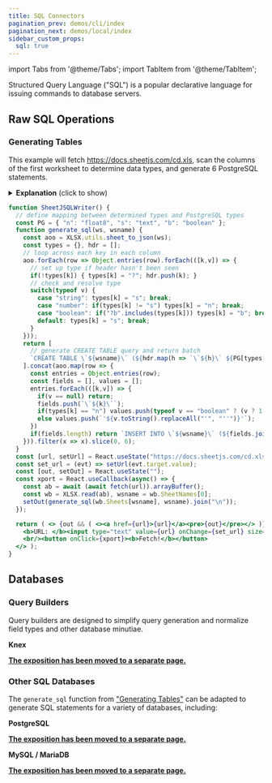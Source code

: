 ```yaml
---
title: SQL Connectors
pagination_prev: demos/cli/index
pagination_next: demos/local/index
sidebar_custom_props:
  sql: true
---
```


import Tabs from '@theme/Tabs';
import TabItem from '@theme/TabItem';

Structured Query Language ("SQL") is a popular declarative language for issuing
commands to database servers.

## Raw SQL Operations

### Generating Tables

This example will fetch https://docs.sheetjs.com/cd.xls, scan the columns of the
first worksheet to determine data types, and generate 6 PostgreSQL statements.

<details>
  <summary><b>Explanation</b> (click to show)</summary>

The relevant `generate_sql` function takes a worksheet name and a table name:

```js
// define mapping between determined types and PostgreSQL types
const PG = { "n": "float8", "s": "text", "b": "boolean" };

function generate_sql(ws, wsname) {

  // generate an array of objects from the data
  const aoo = XLSX.utils.sheet_to_json(ws);

  // types will map column headers to types, while hdr holds headers in order
  const types = {}, hdr = [];

  // loop across each row object
  aoo.forEach(row =>
    // Object.entries returns a row of [key, value] pairs.  Loop across those
    Object.entries(row).forEach(([k,v]) => {

      // If this is first time seeing key, mark unknown and append header array
      if(!types[k]) { types[k] = "?"; hdr.push(k); }

      // skip null and undefined
      if(v == null) return;

      // check and resolve type
      switch(typeof v) {
        case "string": // strings are the broadest type
          types[k] = "s"; break;
        case "number": // if column is not string, number is the broadest type
          if(types[k] != "s") types[k] = "n"; break;
        case "boolean": // only mark boolean if column is unknown or boolean
          if("?b".includes(types[k])) types[k] = "b"; break;
        default: types[k] = "s"; break; // default to string type
      }
    })
  );

  // The final array consists of the CREATE TABLE query and a series of INSERTs
  return [
    // generate CREATE TABLE query and return batch
    `CREATE TABLE \`${wsname}\` (${hdr.map(h =>
      // column name must be wrapped in backticks
      `\`${h}\` ${PG[types[h]]}`
    ).join(", ")});`
  ].concat(aoo.map(row => { // generate INSERT query for each row
    // entries will be an array of [key, value] pairs for the data in the row
    const entries = Object.entries(row);
    // fields will hold the column names and values will hold the values
    const fields = [], values = [];
    // check each key/value pair in the row
    entries.forEach(([k,v]) => {
      // skip null / undefined
      if(v == null) return;
      // column name must be wrapped in backticks
      fields.push(`\`${k}\``);
      // when the field type is numeric, `true` -> 1 and `false` -> 0
      if(types[k] == "n") values.push(typeof v == "boolean" ? (v ? 1 : 0) : v);
      // otherwise,
      else values.push(`'${v.toString().replaceAll("'", "''")}'`);
    })
    if(fields.length) return `INSERT INTO \`${wsname}\` (${fields.join(", ")}) VALUES (${values.join(", ")})`;
  })).filter(x => x); // filter out skipped rows
}
```

</details>

```jsx live
function SheetJSQLWriter() {
  // define mapping between determined types and PostgreSQL types
  const PG = { "n": "float8", "s": "text", "b": "boolean" };
  function generate_sql(ws, wsname) {
    const aoo = XLSX.utils.sheet_to_json(ws);
    const types = {}, hdr = [];
    // loop across each key in each column
    aoo.forEach(row => Object.entries(row).forEach(([k,v]) => {
      // set up type if header hasn't been seen
      if(!types[k]) { types[k] = "?"; hdr.push(k); }
      // check and resolve type
      switch(typeof v) {
        case "string": types[k] = "s"; break;
        case "number": if(types[k] != "s") types[k] = "n"; break;
        case "boolean": if("?b".includes(types[k])) types[k] = "b"; break;
        default: types[k] = "s"; break;
      }
    }));
    return [
      // generate CREATE TABLE query and return batch
      `CREATE TABLE \`${wsname}\` (${hdr.map(h => `\`${h}\` ${PG[types[h]]}`).join(", ")});`
    ].concat(aoo.map(row => {
      const entries = Object.entries(row);
      const fields = [], values = [];
      entries.forEach(([k,v]) => {
        if(v == null) return;
        fields.push(`\`${k}\``);
        if(types[k] == "n") values.push(typeof v == "boolean" ? (v ? 1 : 0) : v);
        else values.push(`'${v.toString().replaceAll("'", "''")}'`);
      })
      if(fields.length) return `INSERT INTO \`${wsname}\` (${fields.join(", ")}) VALUES (${values.join(", ")})`;
    })).filter(x => x).slice(0, 6);
  }
  const [url, setUrl] = React.useState("https://docs.sheetjs.com/cd.xls");
  const set_url = (evt) => setUrl(evt.target.value);
  const [out, setOut] = React.useState("");
  const xport = React.useCallback(async() => {
    const ab = await (await fetch(url)).arrayBuffer();
    const wb = XLSX.read(ab), wsname = wb.SheetNames[0];
    setOut(generate_sql(wb.Sheets[wsname], wsname).join("\n"));
  });

  return ( <> {out && ( <><a href={url}>{url}</a><pre>{out}</pre></> )}
    <b>URL: </b><input type="text" value={url} onChange={set_url} size="50"/>
    <br/><button onClick={xport}><b>Fetch!</b></button>
  </> );
}
```

## Databases

### Query Builders

Query builders are designed to simplify query generation and normalize field
types and other database minutiae.

**Knex**

**[The exposition has been moved to a separate page.](/docs/demos/data/knex)**

### Other SQL Databases

The `generate_sql` function from ["Generating Tables"](#generating-tables)
can be adapted to generate SQL statements for a variety of databases, including:

**PostgreSQL**

**[The exposition has been moved to a separate page.](/docs/demos/data/postgresql)**

**MySQL / MariaDB**

**[The exposition has been moved to a separate page.](/docs/demos/data/mariadb)**
